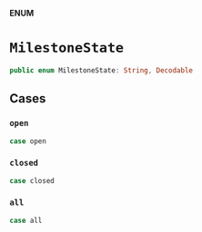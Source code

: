 **ENUM**

# `MilestoneState`

```swift
public enum MilestoneState: String, Decodable
```

## Cases
### `open`

```swift
case open
```

### `closed`

```swift
case closed
```

### `all`

```swift
case all
```
